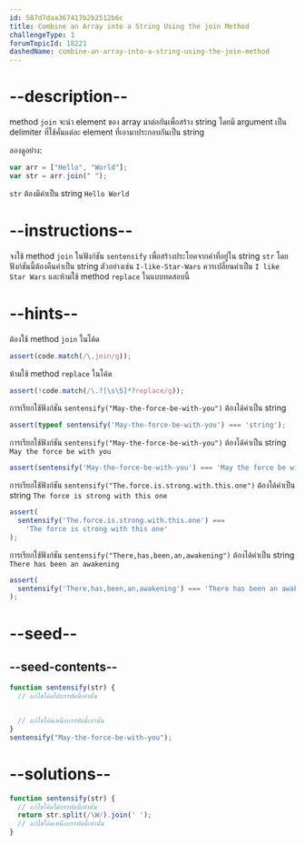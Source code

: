 ```yaml
---
id: 587d7daa367417b2b2512b6c
title: Combine an Array into a String Using the join Method
challengeType: 1
forumTopicId: 18221
dashedName: combine-an-array-into-a-string-using-the-join-method
---
```


# --description--

method `join` จะนำ element ของ array มาต่อกันเพื่อสร้าง string โดยมี argument เป็น delimiter ที่ใช้คั่นแต่ละ element ที่เอามาประกอบกันเป็น string

ลองดูอย่าง:

```js
var arr = ["Hello", "World"];
var str = arr.join(" ");
```

`str` ต้องมีค่าเป็น string `Hello World`

# --instructions--

จงใช้ method `join` ในฟังก์ชัน `sentensify` เพื่อสร้างประโยคจากคำที่อยู่ใน string `str` โดยฟังก์ชันนี้ต้องคืนค่าเป็น string ตัวอย่างเช่น `I-like-Star-Wars` ควรเปลี่ยนค่าเป็น `I like Star Wars` 
และห้ามใช้ method `replace` ในแบบทดสอบนี้

# --hints--

ต้องใช้ method `join` ในโค้ด

```js
assert(code.match(/\.join/g));
```

ห้ามใช้ method `replace` ในโค้ด

```js
assert(!code.match(/\.?[\s\S]*?replace/g));
```

การเรียกใช้ฟังก์ชัน `sentensify("May-the-force-be-with-you")` ต้องได้ค่าเป็น string

```js
assert(typeof sentensify('May-the-force-be-with-you') === 'string');
```

การเรียกใช้ฟังก์ชัน `sentensify("May-the-force-be-with-you")` ต้องได้ค่าเป็น string `May the force be with you`

```js
assert(sentensify('May-the-force-be-with-you') === 'May the force be with you');
```

การเรียกใช้ฟังก์ชัน `sentensify("The.force.is.strong.with.this.one")` ต้องได้ค่าเป็น string `The force is strong with this one`

```js
assert(
  sentensify('The.force.is.strong.with.this.one') ===
    'The force is strong with this one'
);
```

การเรียกใช้ฟังก์ชัน `sentensify("There,has,been,an,awakening")` ต้องได้ค่าเป็น string `There has been an awakening`

```js
assert(
  sentensify('There,has,been,an,awakening') === 'There has been an awakening'
);
```

# --seed--

## --seed-contents--

```js
function sentensify(str) {
  // แก้ไขโค้ดใต้บรรทัดนี้เท่านั้น


  // แก้ไขโค้ดเหนือบรรทัดนี้เท่านั้น
}
sentensify("May-the-force-be-with-you");
```

# --solutions--

```js
function sentensify(str) {
  // แก้ไขโค้ดใต้บรรทัดนี้เท่านั้น
  return str.split(/\W/).join(' ');
  // แก้ไขโค้ดเหนือบรรทัดนี้เท่านั้น
}
```
